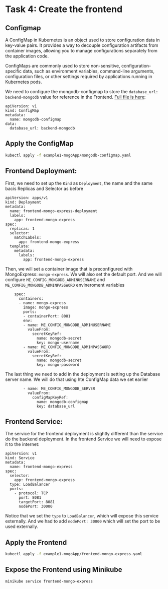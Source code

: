 # Task 4: Create the frontend
## Configmap
A ConfigMap in Kubernetes is an object used to store configuration data in key-value pairs. It provides a way to decouple configuration artifacts from container images, allowing you to manage configurations separately from the application code.

ConfigMaps are commonly used to store non-sensitive, configuration-specific data, such as environment variables, command-line arguments, configuration files, or other settings required by applications running in Kubernetes pods.

We need to configure the mongodb-configmap to store the `database_url: backend-mongodb` value for reference in the Frontend. [Full file is here](./example1-mongoApp/mongodb-configmap.yaml):

```
apiVersion: v1
kind: ConfigMap
metadata:
  name: mongodb-configmap
data:
  database_url: backend-mongodb
```

## Apply the ConfigMap
```bash
kubectl apply -f example1-mogoApp/mongodb-configmap.yaml
```

## Frontend Deployment:
First, we need to set up the `Kind` as `Deployment`, the name and the same bacis Replicas and Selector as before

```
apiVersion: apps/v1
kind: Deployment
metadata:
  name: frontend-mongo-express-deployment
  labels:
    app: frontend-mongo-express
spec:
  replicas: 1
  selector:
    matchLabels:
      app: frontend-mongo-express
  template:
    metadata:
      labels:
        app: frontend-mongo-express
```
Then, we will set a container image that is preconfigured with MongoExpress: `mongo-express`. We will also set the default port. And we will configure `ME_CONFIG_MONGODB_ADMINUSERNAME` and `ME_CONFIG_MONGODB_ADMINPASSWORD` envineroment variables
```
    spec:
      containers:
      - name: mongo-express
        image: mongo-express
        ports:
        - containerPort: 8081
        env:
        - name: ME_CONFIG_MONGODB_ADMINUSERNAME
          valueFrom:
            secretKeyRef:
              name: mongodb-secret
              key: mongo-username
        - name: ME_CONFIG_MONGODB_ADMINPASSWORD
          valueFrom: 
            secretKeyRef:
              name: mongodb-secret
              key: mongo-password
```
The last thing we need to add in the deployment is setting up the Database server name. We will do that using hte ConfigMap data we set earlier
```
        - name: ME_CONFIG_MONGODB_SERVER
          valueFrom: 
            configMapKeyRef:
              name: mongodb-configmap
              key: database_url
```

## Frontend Service:
The service for the frontend deployment is slightly different than the service do the backend deployment. In the frontend Service we will need to expose it to the internet:
```
apiVersion: v1
kind: Service
metadata:
  name: frontend-mongo-express
spec:
  selector:
    app: frontend-mongo-express
  type: LoadBalancer  
  ports:
    - protocol: TCP
      port: 8081
      targetPort: 8081
      nodePort: 30000
```
Notice that we set the `type` to `LoadBalancer`, which will expose this service externally. And we had to add `nodePort: 30000` which will set the port to be used externally.

## Apply the Frontend
```bash
kubectl apply -f example1-mogoApp/frontend-mongo-express.yaml
```

## Expose the Frontend using Minikube
```bash
minikube service frontend-mongo-express
```